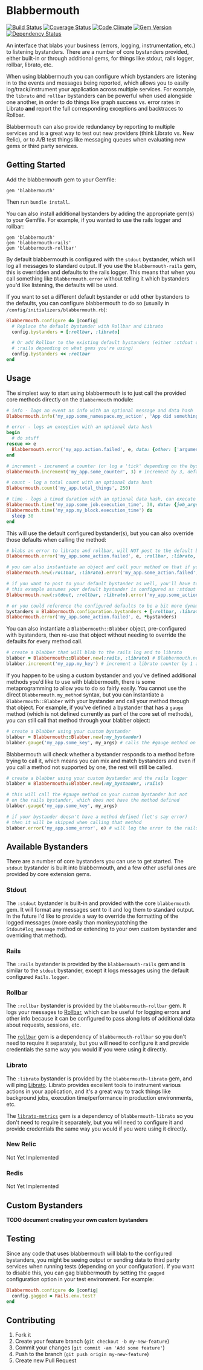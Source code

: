 # Blabbermouth

[![Build Status](https://travis-ci.org/markrebec/blabbermouth.png)](https://travis-ci.org/markrebec/blabbermouth)
[![Coverage Status](https://coveralls.io/repos/markrebec/blabbermouth/badge.svg?1=1)](https://coveralls.io/r/markrebec/blabbermouth)
[![Code Climate](https://codeclimate.com/github/markrebec/blabbermouth.png)](https://codeclimate.com/github/markrebec/blabbermouth)
[![Gem Version](https://badge.fury.io/rb/blabbermouth.png)](http://badge.fury.io/rb/blabbermouth)
[![Dependency Status](https://gemnasium.com/markrebec/blabbermouth.png)](https://gemnasium.com/markrebec/blabbermouth)

An interface that blabs your business (errors, logging, instrumentation, etc.) to listening bystanders. There are a number of core bystanders provided, either built-in or through additional gems, for things like stdout, rails logger, rollbar, librato, etc.

When using blabbermouth you can configure which bystanders are listening in to the events and messages being reported, which allows you to easily log/track/instrument your application across multiple services. For example, the `librato` and `rollbar` bystanders can be powerful when used alongside one another, in order to do things like graph success vs. error rates in Librato **and** report the full corresponding exceptions and backtraces to Rollbar.

Blabbermouth can also provide redundancy by reporting to multiple services and is a great way to test out new providers (think Librato vs. New Relic), or to A/B test things like messaging queues when evaluating new gems or third party services.

## Getting Started

Add the blabbermouth gem to your Gemfile:

    gem 'blabbermouth'

Then run `bundle install`.

You can also install additional bystanders by adding the appropriate gem(s) to your Gemfile. For example, if you wanted to use the rails logger and rollbar:

    gem 'blabbermouth'
    gem 'blabbermouth-rails'
    gem 'blabbermouth-rollbar'

By default blabbermouth is configured with the `stdout` bystander, which will log all messages to standard output. If you use the `blabbermouth-rails` gem, this is overridden and defaults to the rails logger. This means that when you call something like `Blabbermouth.error` without telling it which bystanders you'd like listening, the defaults will be used.

If you want to set a different default bystander or add other bystanders to the defaults, you can configure blabbermouth to do so (usually in `/config/initializers/blabbermouth.rb`):

```ruby
Blabbermouth.configure do |config|
  # Replace the default bystander with Rollbar and Librato
  config.bystanders = [:rollbar, :librato]

  # Or add Rollbar to the existing default bystanders (either :stdout or
  # :rails depending on what gems you're using)
  config.bystanders << :rollbar
end
```

## Usage

The simplest way to start using blabbermouth is to just call the provided core methods directly on the `Blabbermouth` module:

```ruby
# info - logs an event as info with an optional message and data hash
Blabbermouth.info('my_app.some_namespace.my_action', 'App did something', data: {some: 'other data'})

# error - logs an exception with an optional data hash
begin
  # do stuff
rescue => e
  Blabbermouth.error('my_app.action.failed', e, data: {other: ['arguments', 'can go here']})
end

# increment - increment a counter (or log a 'tick' depending on the bystander) with an optional integer and data hash
Blabbermouth.increment('my_app.some_counter', 3) # increment by 3, default is 1

# count - log a total count with an optional data hash
Blabbermouth.count('my_app.total_things', 250)

# time - logs a timed duration with an optional data hash, can execute and time a block for you
Blabbermouth.time('my_app.some_job.execution_time', 30, data: {job_args: {whatever: 'stuff'}})
Blabbermouth.time('my_app.my_block.execution_time') do
  sleep 30
end
```

This will use the default configured bystander(s), but you can also override those defaults when calling the method:

```ruby
# blabs an error to librato and rollbar, will NOT post to the default bystanders
Blabbermouth.error('my_app.some_action.failed', e, :rollbar, :librato, data: {key: 'value'})

# you can also instantiate an object and call your method on that if you prefer that syntax (I usually do :)
Blabbermouth.new(:rollbar, :librato).error('my_app.some_action.failed', e, data: {key: 'value'})

# if you want to post to your default bystander as well, you'll have to specify it
# this example assumes your default bystander is configured as :stdout
Blabbermouth.new(:stdout, :rollbar, :librato).error('my_app.some_action.failed', e)

# or you could reference the configured defaults to be a bit more dynamic
bystanders = Blabbermouth.configuration.bystanders + [:rollbar, :librato]
Blabbermouth.error('my_app.some_action.failed', e, *bystanders)
```

You can also instantiate a `Blabbermouth::Blabber` object, pre-configured with bystanders, then re-use that object without needing to override the defaults for every method call.

```ruby
# create a blabber that will blab to the rails log and to librato
blabber = Blabbermouth::Blabber.new(:rails, :librato) # Blabbermouth.new will also work
blabber.increment('my_app.my_key') # increment a librato counter by 1 and log the increment action to the rails log
```

If you happen to be using a custom bystander and you've defined additional methods you'd like to use with blabbermouth, there is some metaprogramming to allow you to do so fairly easily. You cannot use the direct `Blabbermouth.my_method` syntax, but you can instantiate a `Blabbermouth::Blabber` with your bystander and call your method through that object. For example, if you've defined a bystander that has a `gauge` method (which is not defined currently as part of the core set of methods), you can still call that method through your blabber object:

```ruby
# create a blabber using your custom bystander
blabber = Blabbermouth::Blabber.new(:my_bystander)
blabber.gauge('my_app.some_key', my_args) # calls the #gauge method on your bystander
```

Blabbermouth will check whether a bystander responds to a method before trying to call it, which means you can mix and match bystanders and even if you call a method not supported by one, the rest will still be called.

```ruby
# create a blabber using your custom bystander and the rails logger
blabber = Blabbermouth::Blabber.new(:my_bystander, :rails)

# this will call the #gauge method on your custom bystander but not
# on the rails bystander, which does not have the method defined
blabber.gauge('my_app.some_key', my_args)

# if your bystander doesn't have a method defined (let's say error)
# then it will be skipped when calling that method
blabber.error('my_app.some_error', e) # will log the error to the rails logger, but not to your bystander
```

## Available Bystanders

There are a number of core bystanders you can use to get started. The `stdout` bystander is built into blabbermouth, and a few other useful ones are provided by core extension gems.

### Stdout

The `:stdout` bystander is built-in and provided with the core `blabbermouth` gem. It will format any messages sent to it and log them to standard output. In the future I'd like to provide a way to override the formatting of the logged messages (more easily than monkeypatching the `Stdout#log_message` method or extending to your own custom bystander and overriding that method).

### Rails

The `:rails` bystander is provided by the `blabbermouth-rails` gem and is similar to the `stdout` bystander, except it logs messages using the default configured `Rails.logger`.

### Rollbar

The `:rollbar` bystander is provided by the `blabbermouth-rollbar` gem. It logs your messages to [Rollbar](http://rollbar.com), which can be useful for logging errors and other info because it can be configured to pass along lots of additional data about requests, sessions, etc.

The [`rollbar`](https://github.com/rollbar/rollbar-gem) gem is a dependency of `blabbermouth-rollbar` so you don't need to require it separately, but you will need to configure it and provide credentials the same way you would if you were using it directly.

### Librato

The `:librato` bystander is provided by the `blabbermouth-librato` gem, and will ping [Librato](http://librato.com). Librato provides excellent tools to instrument various actions in your application, and it's a great way to track things like background jobs, execution time/performance in production environments, etc. 

The [`librato-metrics`](https://github.com/librato/librato-metrics) gem is a dependency of `blabbermouth-librato` so you don't need to require it separately, but you will need to configure it and provide credentials the same way you would if you were using it directly.

### New Relic

Not Yet Implemented

### Redis

Not Yet Implemented

## Custom Bystanders

**TODO document creating your own custom bystanders**

## Testing

Since any code that uses blabbermouth will blab to the configured bystanders, you might be seeing output or sending data to third party services when running tests (depending on your configuration). If you want to disable this, you can gag blabbermouth by setting the `gagged` configuration option in your test environment. For example:

```ruby
Blabbermouth.configure do |config|
  config.gagged = Rails.env.test?
end
```

## Contributing
1. Fork it
2. Create your feature branch (`git checkout -b my-new-feature`)
3. Commit your changes (`git commit -am 'Add some feature'`)
4. Push to the branch (`git push origin my-new-feature`)
5. Create new Pull Request
